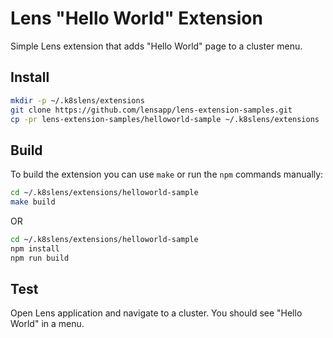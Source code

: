 # Lens "Hello World" Extension

Simple Lens extension that adds "Hello World" page to a cluster menu.

## Install

```sh
mkdir -p ~/.k8slens/extensions
git clone https://github.com/lensapp/lens-extension-samples.git
cp -pr lens-extension-samples/helloworld-sample ~/.k8slens/extensions
```

## Build

To build the extension you can use `make` or run the `npm` commands manually:

```sh
cd ~/.k8slens/extensions/helloworld-sample
make build
```

OR

```sh
cd ~/.k8slens/extensions/helloworld-sample
npm install
npm run build
```

## Test

Open Lens application and navigate to a cluster. You should see "Hello World" in a menu.
